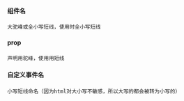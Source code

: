 #### 组件名
```
大驼峰或全小写短线，使用时全小写短线
```
#### prop
```
声明用驼峰，使用用短线
```
#### 自定义事件名
```
小写短线命名（因为html对大小写不敏感，所以大写的都会被转为小写的）
```